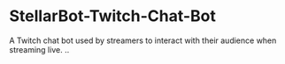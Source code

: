 # StellarBot-Twitch-Chat-Bot
A Twitch chat bot used by streamers to interact with their audience when streaming live.
..